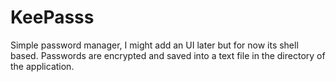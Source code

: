 # KeePasss
Simple password manager, I might add an UI later but for now its shell based. Passwords are encrypted and saved into a text file in the directory of the application.
